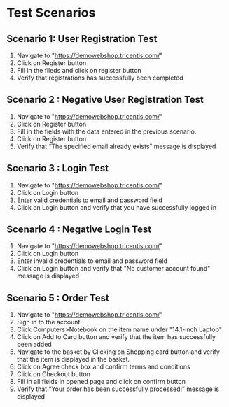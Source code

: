 
 # Test Scenarios

## Scenario 1: User Registration Test
1. Navigate to "https://demowebshop.tricentis.com/"
2. Click on Register button
3. Fill in the fileds and click on register button
4. Verify that registrations has successfully been completed         

## Scenario 2 : Negative User Registration Test 
1. Navigate to "https://demowebshop.tricentis.com/"
2. Click on Register button
3. Fill in the fields with the data entered in the previous scenario.
4. Click on Register button
5. Verify that “The specified email already exists” message is displayed

## Scenario 3 : Login Test 
1. Navigate to "https://demowebshop.tricentis.com/"
2. Click on Login button
3. Enter valid credentials to email and password field
4. Click on Login button and verify that you have successfully logged in

## Scenario 4 : Negative Login Test 
1. Navigate to "https://demowebshop.tricentis.com/"
2. Click on Login button
3. Enter invalid credentials to email and password field
4. Click on Login button and verify that "No customer account found" message is displayed

## Scenario 5 : Order Test
1. Navigate to "https://demowebshop.tricentis.com/"
2. Sign in to the account
3. Click Computers>Notebook on the item name under "14.1-inch Laptop" 
4. Click on Add to Card button and verify that the item has successfully been added
5. Navigate to the basket by Clicking on Shopping card button and verify that the item is displayed in the basket.
6. Click on Agree check box and confirm terms and conditions
7. Click on Checkout button
8. Fill in all fields in opened page and click on confirm button
9. Verify that “Your order has been successfully processed!” message is displayed
                               
